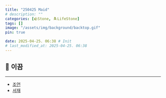```yaml
---
title: "250425 Maid"
# description: ""
categories: [🪨Stone, 🏝️LifeStone]
tags: []
image: "/assets/img/background/backtop.gif"
pin: true

date: 2025-04-25. 06:38 # Init
# last_modified_at: 2025-04-25. 06:38
---
```


## 🗿 이끔

---

- [조언](/posts/Advice/)
- [서재](/posts/Library/)
